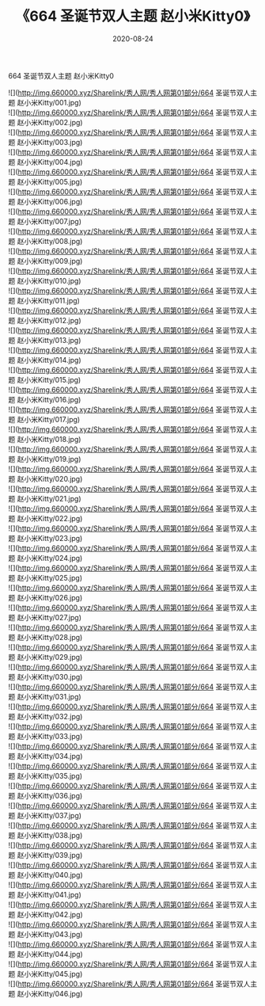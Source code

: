 ﻿---
layout: post
title:  《664 圣诞节双人主题 赵小米Kitty0》
date:   2020-08-24
img: http://img.660000.xyz/Sharelink/秀人网/秀人网第01部分/664 圣诞节双人主题 赵小米Kitty0/000.jpg
categories: [美女, 清纯, 唯美]
---

664 圣诞节双人主题 赵小米Kitty0

  ![](http://img.660000.xyz/Sharelink/秀人网/秀人网第01部分/664 圣诞节双人主题 赵小米Kitty/001.jpg) <br> ![](http://img.660000.xyz/Sharelink/秀人网/秀人网第01部分/664 圣诞节双人主题 赵小米Kitty/002.jpg) <br> ![](http://img.660000.xyz/Sharelink/秀人网/秀人网第01部分/664 圣诞节双人主题 赵小米Kitty/003.jpg) <br> ![](http://img.660000.xyz/Sharelink/秀人网/秀人网第01部分/664 圣诞节双人主题 赵小米Kitty/004.jpg) <br> ![](http://img.660000.xyz/Sharelink/秀人网/秀人网第01部分/664 圣诞节双人主题 赵小米Kitty/005.jpg) <br> ![](http://img.660000.xyz/Sharelink/秀人网/秀人网第01部分/664 圣诞节双人主题 赵小米Kitty/006.jpg) <br> ![](http://img.660000.xyz/Sharelink/秀人网/秀人网第01部分/664 圣诞节双人主题 赵小米Kitty/007.jpg) <br> ![](http://img.660000.xyz/Sharelink/秀人网/秀人网第01部分/664 圣诞节双人主题 赵小米Kitty/008.jpg) <br> ![](http://img.660000.xyz/Sharelink/秀人网/秀人网第01部分/664 圣诞节双人主题 赵小米Kitty/009.jpg) <br> ![](http://img.660000.xyz/Sharelink/秀人网/秀人网第01部分/664 圣诞节双人主题 赵小米Kitty/010.jpg) <br> ![](http://img.660000.xyz/Sharelink/秀人网/秀人网第01部分/664 圣诞节双人主题 赵小米Kitty/011.jpg) <br> ![](http://img.660000.xyz/Sharelink/秀人网/秀人网第01部分/664 圣诞节双人主题 赵小米Kitty/012.jpg) <br> ![](http://img.660000.xyz/Sharelink/秀人网/秀人网第01部分/664 圣诞节双人主题 赵小米Kitty/013.jpg) <br> ![](http://img.660000.xyz/Sharelink/秀人网/秀人网第01部分/664 圣诞节双人主题 赵小米Kitty/014.jpg) <br> ![](http://img.660000.xyz/Sharelink/秀人网/秀人网第01部分/664 圣诞节双人主题 赵小米Kitty/015.jpg) <br> ![](http://img.660000.xyz/Sharelink/秀人网/秀人网第01部分/664 圣诞节双人主题 赵小米Kitty/016.jpg) <br> ![](http://img.660000.xyz/Sharelink/秀人网/秀人网第01部分/664 圣诞节双人主题 赵小米Kitty/017.jpg) <br> ![](http://img.660000.xyz/Sharelink/秀人网/秀人网第01部分/664 圣诞节双人主题 赵小米Kitty/018.jpg) <br> ![](http://img.660000.xyz/Sharelink/秀人网/秀人网第01部分/664 圣诞节双人主题 赵小米Kitty/019.jpg) <br> ![](http://img.660000.xyz/Sharelink/秀人网/秀人网第01部分/664 圣诞节双人主题 赵小米Kitty/020.jpg) <br> ![](http://img.660000.xyz/Sharelink/秀人网/秀人网第01部分/664 圣诞节双人主题 赵小米Kitty/021.jpg) <br> ![](http://img.660000.xyz/Sharelink/秀人网/秀人网第01部分/664 圣诞节双人主题 赵小米Kitty/022.jpg) <br> ![](http://img.660000.xyz/Sharelink/秀人网/秀人网第01部分/664 圣诞节双人主题 赵小米Kitty/023.jpg) <br> ![](http://img.660000.xyz/Sharelink/秀人网/秀人网第01部分/664 圣诞节双人主题 赵小米Kitty/024.jpg) <br> ![](http://img.660000.xyz/Sharelink/秀人网/秀人网第01部分/664 圣诞节双人主题 赵小米Kitty/025.jpg) <br> ![](http://img.660000.xyz/Sharelink/秀人网/秀人网第01部分/664 圣诞节双人主题 赵小米Kitty/026.jpg) <br> ![](http://img.660000.xyz/Sharelink/秀人网/秀人网第01部分/664 圣诞节双人主题 赵小米Kitty/027.jpg) <br> ![](http://img.660000.xyz/Sharelink/秀人网/秀人网第01部分/664 圣诞节双人主题 赵小米Kitty/028.jpg) <br> ![](http://img.660000.xyz/Sharelink/秀人网/秀人网第01部分/664 圣诞节双人主题 赵小米Kitty/029.jpg) <br> ![](http://img.660000.xyz/Sharelink/秀人网/秀人网第01部分/664 圣诞节双人主题 赵小米Kitty/030.jpg) <br> ![](http://img.660000.xyz/Sharelink/秀人网/秀人网第01部分/664 圣诞节双人主题 赵小米Kitty/031.jpg) <br> ![](http://img.660000.xyz/Sharelink/秀人网/秀人网第01部分/664 圣诞节双人主题 赵小米Kitty/032.jpg) <br> ![](http://img.660000.xyz/Sharelink/秀人网/秀人网第01部分/664 圣诞节双人主题 赵小米Kitty/033.jpg) <br> ![](http://img.660000.xyz/Sharelink/秀人网/秀人网第01部分/664 圣诞节双人主题 赵小米Kitty/034.jpg) <br> ![](http://img.660000.xyz/Sharelink/秀人网/秀人网第01部分/664 圣诞节双人主题 赵小米Kitty/035.jpg) <br> ![](http://img.660000.xyz/Sharelink/秀人网/秀人网第01部分/664 圣诞节双人主题 赵小米Kitty/036.jpg) <br> ![](http://img.660000.xyz/Sharelink/秀人网/秀人网第01部分/664 圣诞节双人主题 赵小米Kitty/037.jpg) <br> ![](http://img.660000.xyz/Sharelink/秀人网/秀人网第01部分/664 圣诞节双人主题 赵小米Kitty/038.jpg) <br> ![](http://img.660000.xyz/Sharelink/秀人网/秀人网第01部分/664 圣诞节双人主题 赵小米Kitty/039.jpg) <br> ![](http://img.660000.xyz/Sharelink/秀人网/秀人网第01部分/664 圣诞节双人主题 赵小米Kitty/040.jpg) <br> ![](http://img.660000.xyz/Sharelink/秀人网/秀人网第01部分/664 圣诞节双人主题 赵小米Kitty/041.jpg) <br> ![](http://img.660000.xyz/Sharelink/秀人网/秀人网第01部分/664 圣诞节双人主题 赵小米Kitty/042.jpg) <br> ![](http://img.660000.xyz/Sharelink/秀人网/秀人网第01部分/664 圣诞节双人主题 赵小米Kitty/043.jpg) <br> ![](http://img.660000.xyz/Sharelink/秀人网/秀人网第01部分/664 圣诞节双人主题 赵小米Kitty/044.jpg) <br> ![](http://img.660000.xyz/Sharelink/秀人网/秀人网第01部分/664 圣诞节双人主题 赵小米Kitty/045.jpg) <br> ![](http://img.660000.xyz/Sharelink/秀人网/秀人网第01部分/664 圣诞节双人主题 赵小米Kitty/046.jpg) <br>